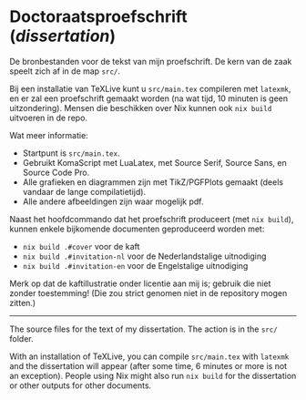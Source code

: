 # Doctoraatsproefschrift (_dissertation_)

De bronbestanden voor de tekst van mijn proefschrift.
De kern van de zaak speelt zich af in de map `src/`.

Bij een installatie van TeXLive kunt u `src/main.tex` compileren met `latexmk`, en er zal een proefschrift gemaakt worden (na wat tijd, 10 minuten is geen uitzondering).
Mensen die beschikken over Nix kunnen ook `nix build` uitvoeren in de repo.

Wat meer informatie:

- Startpunt is `src/main.tex`.
- Gebruikt KomaScript met LuaLatex, met Source Serif, Source Sans, en Source Code Pro.
- Alle grafieken en diagrammen zijn met TikZ/PGFPlots gemaakt (deels vandaar de lange compilatietijd).
- Alle andere afbeeldingen zijn waar mogelijk pdf.

Naast het hoofdcommando dat het proefschrift produceert (met `nix build`), kunnen enkele bijkomende documenten geproduceerd worden met:

- `nix build .#cover` voor de kaft
- `nix build .#invitation-nl` voor de Nederlandstalige uitnodiging
- `nix build .#invitation-en` voor de Engelstalige uitnodiging

Merk op dat de kaftillustratie onder licentie aan mij is; gebruik die niet zonder toestemming!
(Die zou strict genomen niet in de repository mogen zitten.)

----

The source files for the text of my dissertation.
The action is in the `src/` folder.

With an installation of TeXLive, you can compile `src/main.tex` with `latexmk` and the dissertation will appear (after some time, 6 minutes or more is not an exception).
People using Nix might also run `nix build` for the dissertation or other outputs for other documents.
